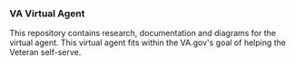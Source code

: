 ### VA Virtual Agent

This repository contains research, documentation and diagrams for the virtual agent. This virtual agent fits within the VA.gov's goal of helping the Veteran self-serve.
